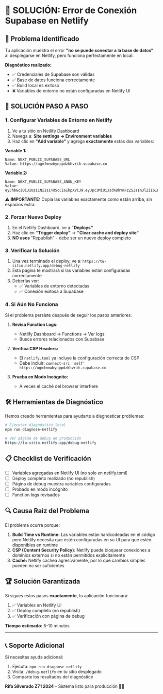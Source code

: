 # 🔧 SOLUCIÓN: Error de Conexión Supabase en Netlify

## 🎯 Problema Identificado

Tu aplicación muestra el error **"no se puede conectar a la base de datos"** al desplegarse en Netlify, pero funciona perfectamente en local. 

**Diagnóstico realizado:**
- ✅ Credenciales de Supabase son válidas
- ✅ Base de datos funciona correctamente  
- ✅ Build local es exitoso
- ❌ Variables de entorno no están configuradas en Netlify UI

## 🚀 SOLUCIÓN PASO A PASO

### 1. **Configurar Variables de Entorno en Netlify**

1. Ve a tu sitio en [Netlify Dashboard](https://app.netlify.com)
2. Navega a: **Site settings → Environment variables**
3. Haz clic en **"Add variable"** y agrega **exactamente** estas dos variables:

**Variable 1:**
```
Name: NEXT_PUBLIC_SUPABASE_URL
Value: https://ugmfmnwbynppdzkhvrih.supabase.co
```

**Variable 2:**
```
Name: NEXT_PUBLIC_SUPABASE_ANON_KEY  
Value: eyJhbGciOiJIUzI1NiIsInR5cCI6IkpXVCJ9.eyJpc3MiOiJzdXBhYmFzZSIsInJlZiI6InVnbWZtbndieW5wcGR6a2h2cmloIiwicm9sZSI6ImFub24iLCJpYXQiOjE3NTU4ODE4NzAsImV4cCI6MjA3MTQ1Nzg3MH0.MTNKqQCzmRETjULZ2PRx8mTK3hpR90tn6Pz36h1nMR4
```

⚠️ **IMPORTANTE:** Copia las variables exactamente como están arriba, sin espacios extra.

### 2. **Forzar Nuevo Deploy**

1. En el Netlify Dashboard, ve a **"Deploys"**
2. Haz clic en **"Trigger deploy"** → **"Clear cache and deploy site"**
3. **NO uses** "Republish" - debe ser un nuevo deploy completo

### 3. **Verificar la Solución**

1. Una vez terminado el deploy, ve a: `https://tu-sitio.netlify.app/debug-netlify`
2. Esta página te mostrará si las variables están configuradas correctamente
3. Deberías ver:
   - ✅ Variables de entorno detectadas
   - ✅ Conexión exitosa a Supabase

### 4. **Si Aún No Funciona**

Si el problema persiste después de seguir los pasos anteriores:

1. **Revisa Function Logs:**
   - Netlify Dashboard → Functions → Ver logs
   - Busca errores relacionados con Supabase

2. **Verifica CSP Headers:**
   - El `netlify.toml` ya incluye la configuración correcta de CSP
   - Debe incluir: `connect-src 'self' https://ugmfmnwbynppdzkhvrih.supabase.co`

3. **Prueba en Modo Incógnito:**
   - A veces el caché del browser interfiere

## 🛠️ Herramientas de Diagnóstico

Hemos creado herramientas para ayudarte a diagnosticar problemas:

```bash
# Ejecutar diagnóstico local
npm run diagnose-netlify

# Ver página de debug en producción  
https://tu-sitio.netlify.app/debug-netlify
```

## 📋 Checklist de Verificación

- [ ] Variables agregadas en Netlify UI (no solo en netlify.toml)
- [ ] Deploy completo realizado (no republish)
- [ ] Página de debug muestra variables configuradas
- [ ] Probado en modo incógnito
- [ ] Function logs revisados

## 🔍 Causa Raíz del Problema

El problema ocurre porque:

1. **Build Time vs Runtime:** Las variables están hardcodeadas en el código pero Netlify necesita que estén configuradas en su UI para que estén disponibles en runtime
2. **CSP (Content Security Policy):** Netlify puede bloquear conexiones a dominios externos si no están permitidos explícitamente
3. **Caché:** Netlify cachea agresivamente, por lo que cambios simples pueden no ser suficientes

## 🏆 Solución Garantizada

Si sigues estos pasos **exactamente**, tu aplicación funcionará:

1. ✅ Variables en Netlify UI
2. ✅ Deploy completo (no republish) 
3. ✅ Verificación con página de debug

**Tiempo estimado:** 5-10 minutos

---

## 📞 Soporte Adicional

Si necesitas ayuda adicional:

1. Ejecuta: `npm run diagnose-netlify`
2. Visita: `/debug-netlify` en tu sitio desplegado
3. Comparte los resultados del diagnóstico

**Rifa Silverado Z71 2024** - Sistema listo para producción 🚛✨